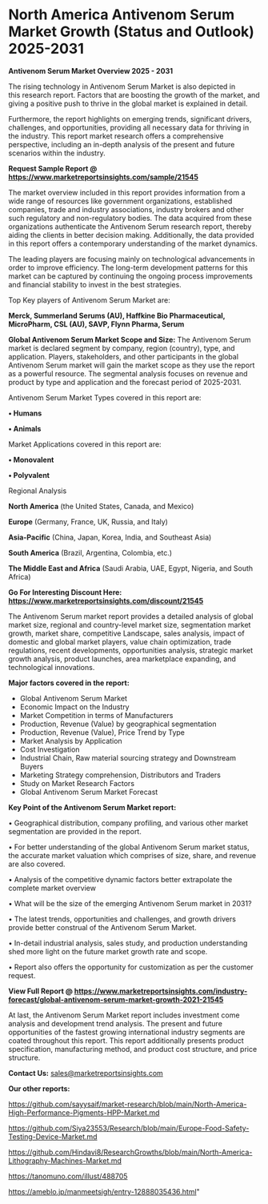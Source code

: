 # North America Antivenom Serum Market Growth (Status and Outlook) 2025-2031

<Strong> Antivenom Serum Market Overview 2025 - 2031</strong>

The rising technology in Antivenom Serum Market is also depicted in this research report. Factors that are boosting the growth of the market, and giving a positive push to thrive in the global market is explained in detail.

Furthermore, the report highlights on emerging trends, significant drivers, challenges, and opportunities, providing all necessary data for thriving in the industry. This report market research offers a comprehensive perspective, including an in-depth analysis of the present and future scenarios within the industry.

<strong>Request Sample Report @ <a href=https://www.marketreportsinsights.com/sample/21545>https://www.marketreportsinsights.com/sample/21545</a></strong>

The market overview included in this report provides information from a wide range of resources like government organizations, established companies, trade and industry associations, industry brokers and other such regulatory and non-regulatory bodies. The data acquired from these organizations authenticate the Antivenom Serum research report, thereby aiding the clients in better decision making. Additionally, the data provided in this report offers a contemporary understanding of the market dynamics.

The leading players are focusing mainly on technological advancements in order to improve efficiency. The long-term development patterns for this market can be captured by continuing the ongoing process improvements and financial stability to invest in the best strategies.

Top Key players of Antivenom Serum Market are:

<strong>Merck, Summerland Serums (AU), Haffkine Bio Pharmaceutical, MicroPharm, CSL (AU), SAVP, Flynn Pharma, Serum</strong>

<strong><b>Global Antivenom Serum Market Scope and Size:</b></strong>
The Antivenom Serum market is declared segment by company, region (country), type, and application. Players, stakeholders, and other participants in the global Antivenom Serum market will gain the market scope as they use the report as a powerful resource. The segmental analysis focuses on revenue and product by type and application and the forecast period of 2025-2031.

Antivenom Serum Market Types covered in this report are:

<strong>• Humans

• Animals</strong>

Market Applications covered in this report are:

<strong>• Monovalent

• Polyvalent</strong> 

Regional Analysis

<strong>North America</strong> (the United States, Canada, and Mexico)

<strong>Europe</strong> (Germany, France, UK, Russia, and Italy)

<strong>Asia-Pacific</strong> (China, Japan, Korea, India, and Southeast Asia)

<strong>South America</strong> (Brazil, Argentina, Colombia, etc.)

<strong>The Middle East and Africa</strong> (Saudi Arabia, UAE, Egypt, Nigeria, and South Africa)

<strong>Go For Interesting Discount Here: <a href=https://www.marketreportsinsights.com/discount/21545>https://www.marketreportsinsights.com/discount/21545</a></strong>

The Antivenom Serum market report provides a detailed analysis of global market size, regional and country-level market size, segmentation market growth, market share, competitive Landscape, sales analysis, impact of domestic and global market players, value chain optimization, trade regulations, recent developments, opportunities analysis, strategic market growth analysis, product launches, area marketplace expanding, and technological innovations.

<strong><b>Major factors covered in the report:</b></strong>
<ul>
  <li>Global Antivenom Serum Market </li>
  <li>Economic Impact on the Industry</li>
  <li>Market Competition in terms of Manufacturers</li>
  <li>Production, Revenue (Value) by geographical segmentation</li>
  <li>Production, Revenue (Value), Price Trend by Type</li>
  <li>Market Analysis by Application</li>
  <li>Cost Investigation</li>
  <li>Industrial Chain, Raw material sourcing strategy and Downstream Buyers</li>
  <li>Marketing Strategy comprehension, Distributors and Traders</li>
  <li>Study on Market Research Factors</li>
  <li>Global Antivenom Serum Market Forecast</li>
</ul>

<strong><b>Key Point of the Antivenom Serum Market report:</b></strong>

• Geographical distribution, company profiling, and various other market segmentation are provided in the report.

• For better understanding of the global Antivenom Serum market status, the accurate market valuation which comprises of size, share, and revenue are also covered.

• Analysis of the competitive dynamic factors better extrapolate the complete market overview

• What will be the size of the emerging Antivenom Serum market in 2031?

• The latest trends, opportunities and challenges, and growth drivers provide better construal of the Antivenom Serum Market.

• In-detail industrial analysis, sales study, and production understanding shed more light on the future market growth rate and scope.

• Report also offers the opportunity for customization as per the customer request.

<strong><b>View Full Report @ <a href=https://www.marketreportsinsights.com/industry-forecast/global-antivenom-serum-market-growth-2021-21545>https://www.marketreportsinsights.com/industry-forecast/global-antivenom-serum-market-growth-2021-21545</a></b></strong>


At last, the Antivenom Serum Market report includes investment come analysis and development trend analysis. The present and future opportunities of the fastest growing international industry segments are coated throughout this report. This report additionally presents product specification, manufacturing method, and product cost structure, and price structure.

<strong>Contact Us:</strong>
sales@marketreportsinsights.com

<strong>Our other reports:</strong>

<a href=https://github.com/sayysaif/market-research/blob/main/North-America-High-Performance-Pigments-HPP-Market.md>https://github.com/sayysaif/market-research/blob/main/North-America-High-Performance-Pigments-HPP-Market.md</a>

<a href=https://github.com/Siya23553/Research/blob/main/Europe-Food-Safety-Testing-Device-Market.md>https://github.com/Siya23553/Research/blob/main/Europe-Food-Safety-Testing-Device-Market.md</a>

<a href=https://github.com/Hindavi8/ResearchGrowths/blob/main/North-America-Lithography-Machines-Market.md>https://github.com/Hindavi8/ResearchGrowths/blob/main/North-America-Lithography-Machines-Market.md</a>

<a href=https://tanomuno.com/illust/488705>https://tanomuno.com/illust/488705</a>

<a href=https://ameblo.jp/manmeetsigh/entry-12888035436.html>https://ameblo.jp/manmeetsigh/entry-12888035436.html</a>"
